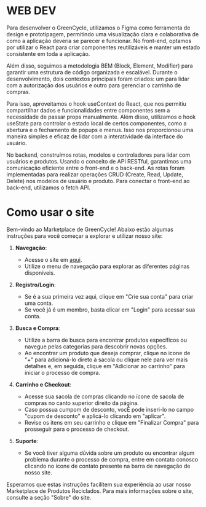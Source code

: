 # WEB DEV

Para desenvolver o GreenCycle, utilizamos o Figma como ferramenta de design e prototipagem, permitindo uma visualização clara e colaborativa de como a aplicação deveria se parecer e funcionar. No front-end, optamos por utilizar o React para criar componentes reutilizáveis e manter um estado consistente em toda a aplicação. 

Além disso, seguimos a metodologia BEM (Block, Element, Modifier) para garantir uma estrutura de código organizada e escalável. Durante o desenvolvimento, dois contextos principais foram criados: um para lidar com a autorização dos usuários e outro para gerenciar o carrinho de compras. 

Para isso, aproveitamos o hook useContext do React, que nos permitiu compartilhar dados e funcionalidades entre componentes sem a necessidade de passar props manualmente. Além disso, utilizamos o hook useState para controlar o estado local de certos componentes, como a abertura e o fechamento de popups e menus. Isso nos proporcionou uma maneira simples e eficaz de lidar com a interatividade da interface do usuário. 

No backend, construímos rotas, modelos e controladores para lidar com usuários e produtos. Usando o conceito de API RESTful, garantimos uma comunicação eficiente entre o front-end e o back-end. As rotas foram implementadas para realizar operações CRUD (Create, Read, Update, Delete) nos modelos de usuário e produto. Para conectar o front-end ao back-end, utilizamos o fetch API.

# Como usar o site

Bem-vindo ao Marketplace de GreenCycle! Abaixo estão algumas instruções para você começar a explorar e utilizar nosso site:

1. **Navegação**: 
   - Acesse o site em [aqui](https://green-cycle.netlify.app).
   - Utilize o menu de navegação para explorar as diferentes páginas disponíveis.

2. **Registro/Login**:
   - Se é a sua primeira vez aqui, clique em "Crie sua conta" para criar uma conta.
   - Se você já é um membro, basta clicar em "Login" para acessar sua conta.

3. **Busca e Compra**:
   - Utilize a barra de busca para encontrar produtos específicos ou navegue pelas categorias para descobrir novas opções.
   - Ao encontrar um produto que deseja comprar, clique no icone de "+" para adicioná-lo direto à sacola ou clique nele para ver mais detalhes e, em seguida, clique em "Adicionar ao carrinho" para iniciar o processo de compra.

4. **Carrinho e Checkout**:
   - Acesse sua sacola de compras clicando no ícone de sacola de compras no canto superior direito da página.
   - Caso possua cumpom de desconto, vocÊ pode inseri-lo no campo "cupom de desconto" e aplicá-lo clicando em "aplicar".
   - Revise os itens em seu carrinho e clique em "Finalizar Compra" para prosseguir para o processo de checkout.

5. **Suporte**:
   - Se você tiver alguma dúvida sobre um produto ou encontrar algum problema durante o processo de compra, entre em contato conosco clicando no icone de contato presente na barra de navegação de nosso site.

Esperamos que estas instruções facilitem sua experiência ao usar nosso Marketplace de Produtos Reciclados. Para mais informações sobre o site, consulte a seção "Sobre" do site.
